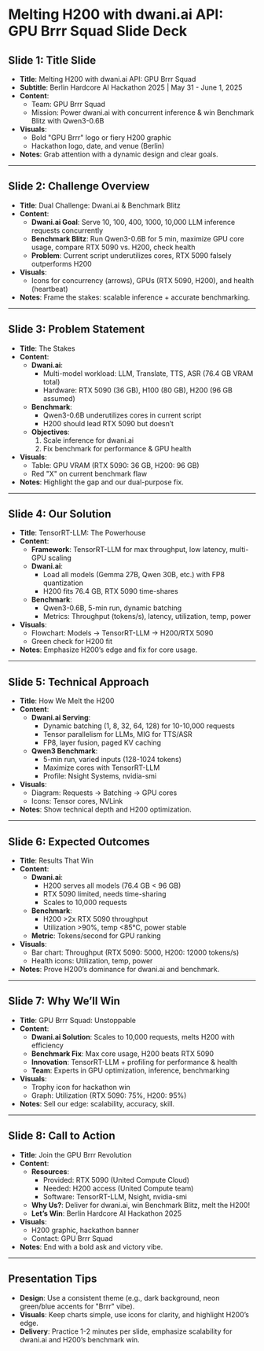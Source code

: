 # Melting H200 with dwani.ai API: GPU Brrr Squad Slide Deck

## Slide 1: Title Slide
- **Title**: Melting H200 with dwani.ai API: GPU Brrr Squad
- **Subtitle**: Berlin Hardcore AI Hackathon 2025 | May 31 - June 1, 2025
- **Content**:
  - Team: GPU Brrr Squad
  - Mission: Power dwani.ai with concurrent inference & win Benchmark Blitz with Qwen3-0.6B
- **Visuals**:
  - Bold "GPU Brrr" logo or fiery H200 graphic
  - Hackathon logo, date, and venue (Berlin)
- **Notes**: Grab attention with a dynamic design and clear goals.

---

## Slide 2: Challenge Overview
- **Title**: Dual Challenge: Dwani.ai & Benchmark Blitz
- **Content**:
  - **Dwani.ai Goal**: Serve 10, 100, 400, 1000, 10,000 LLM inference requests concurrently
  - **Benchmark Blitz**: Run Qwen3-0.6B for 5 min, maximize GPU core usage, compare RTX 5090 vs. H200, check health
  - **Problem**: Current script underutilizes cores, RTX 5090 falsely outperforms H200
- **Visuals**:
  - Icons for concurrency (arrows), GPUs (RTX 5090, H200), and health (heartbeat)
- **Notes**: Frame the stakes: scalable inference + accurate benchmarking.

---

## Slide 3: Problem Statement
- **Title**: The Stakes
- **Content**:
  - **Dwani.ai**:
    - Multi-model workload: LLM, Translate, TTS, ASR (76.4 GB VRAM total)
    - Hardware: RTX 5090 (36 GB), H100 (80 GB), H200 (96 GB assumed)
  - **Benchmark**:
    - Qwen3-0.6B underutilizes cores in current script
    - H200 should lead RTX 5090 but doesn’t
  - **Objectives**:
    1. Scale inference for dwani.ai
    2. Fix benchmark for performance & GPU health
- **Visuals**:
  - Table: GPU VRAM (RTX 5090: 36 GB, H200: 96 GB)
  - Red "X" on current benchmark flaw
- **Notes**: Highlight the gap and our dual-purpose fix.

---

## Slide 4: Our Solution
- **Title**: TensorRT-LLM: The Powerhouse
- **Content**:
  - **Framework**: TensorRT-LLM for max throughput, low latency, multi-GPU scaling
  - **Dwani.ai**:
    - Load all models (Gemma 27B, Qwen 30B, etc.) with FP8 quantization
    - H200 fits 76.4 GB, RTX 5090 time-shares
  - **Benchmark**:
    - Qwen3-0.6B, 5-min run, dynamic batching
    - Metrics: Throughput (tokens/s), latency, utilization, temp, power
- **Visuals**:
  - Flowchart: Models → TensorRT-LLM → H200/RTX 5090
  - Green check for H200 fit
- **Notes**: Emphasize H200’s edge and fix for core usage.

---

## Slide 5: Technical Approach
- **Title**: How We Melt the H200
- **Content**:
  - **Dwani.ai Serving**:
    - Dynamic batching (1, 8, 32, 64, 128) for 10-10,000 requests
    - Tensor parallelism for LLMs, MIG for TTS/ASR
    - FP8, layer fusion, paged KV caching
  - **Qwen3 Benchmark**:
    - 5-min run, varied inputs (128-1024 tokens)
    - Maximize cores with TensorRT-LLM
    - Profile: Nsight Systems, nvidia-smi
- **Visuals**:
  - Diagram: Requests → Batching → GPU cores
  - Icons: Tensor cores, NVLink
- **Notes**: Show technical depth and H200 optimization.

---

## Slide 6: Expected Outcomes
- **Title**: Results That Win
- **Content**:
  - **Dwani.ai**:
    - H200 serves all models (76.4 GB < 96 GB)
    - RTX 5090 limited, needs time-sharing
    - Scales to 10,000 requests
  - **Benchmark**:
    - H200 >2x RTX 5090 throughput
    - Utilization >90%, temp <85°C, power stable
  - **Metric**: Tokens/second for GPU ranking
- **Visuals**:
  - Bar chart: Throughput (RTX 5090: 5000, H200: 12000 tokens/s)
  - Health icons: Utilization, temp, power
- **Notes**: Prove H200’s dominance for dwani.ai and benchmark.

---

## Slide 7: Why We’ll Win
- **Title**: GPU Brrr Squad: Unstoppable
- **Content**:
  - **Dwani.ai Solution**: Scales to 10,000 requests, melts H200 with efficiency
  - **Benchmark Fix**: Max core usage, H200 beats RTX 5090
  - **Innovation**: TensorRT-LLM + profiling for performance & health
  - **Team**: Experts in GPU optimization, inference, benchmarking
- **Visuals**:
  - Trophy icon for hackathon win
  - Graph: Utilization (RTX 5090: 75%, H200: 95%)
- **Notes**: Sell our edge: scalability, accuracy, skill.

---

## Slide 8: Call to Action
- **Title**: Join the GPU Brrr Revolution
- **Content**:
  - **Resources**:
    - Provided: RTX 5090 (United Compute Cloud)
    - Needed: H200 access (United Compute team)
    - Software: TensorRT-LLM, Nsight, nvidia-smi
  - **Why Us?**: Deliver for dwani.ai, win Benchmark Blitz, melt the H200!
  - **Let’s Win**: Berlin Hardcore AI Hackathon 2025
- **Visuals**:
  - H200 graphic, hackathon banner
  - Contact: GPU Brrr Squad
- **Notes**: End with a bold ask and victory vibe.

---

## Presentation Tips
- **Design**: Use a consistent theme (e.g., dark background, neon green/blue accents for "Brrr" vibe).
- **Visuals**: Keep charts simple, use icons for clarity, and highlight H200’s edge.
- **Delivery**: Practice 1-2 minutes per slide, emphasize scalability for dwani.ai and H200’s benchmark win.